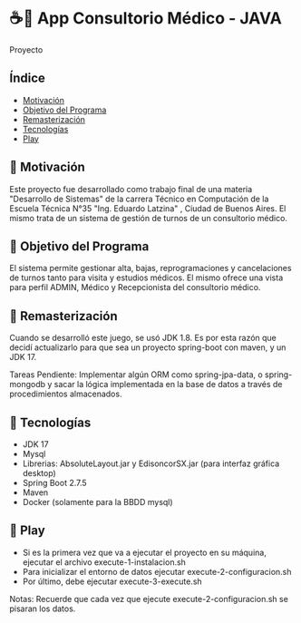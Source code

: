 # ☕🎯 App Consultorio Médico - JAVA
Proyecto

## Índice

* [Motivación](#-motivacion)
* [Objetivo del Programa ](#-objetivo-del-programa)
* [Remasterización](#-remasterizacin)
* [Tecnologías](#-tecnologías)
* [Play](#-play)

## 🚀 Motivación

   Este proyecto fue desarrollado como trabajo final de una materia "Desarrollo de Sistemas" de la carrera Técnico en Computación de la Escuela Técnica N°35 "Ing. Eduardo Latzina" , Ciudad de Buenos Aires.
El mismo trata de un sistema de gestión de turnos de un consultorio médico.

## 🚀 Objetivo del Programa 
    
   El sistema permite gestionar alta, bajas, reprogramaciones y cancelaciones de turnos tanto para visita y estudios médicos. El mismo ofrece una vista para perfil
ADMIN, Médico y Recepcionista del consultorio médico. 

## 🚀 Remasterización

   Cuando se desarrolló este juego, se usó JDK 1.8. Es por esta razón que decidí actualizarlo para que sea un proyecto spring-boot con maven, y un JDK 17.


Tareas Pendiente: Implementar algún ORM como spring-jpa-data, o spring-mongodb y sacar la lógica implementada en la base de datos a través de procedimientos almacenados.

## 🚀 Tecnologías

* JDK 17
* Mysql
* Librerias: AbsoluteLayout.jar y EdisoncorSX.jar (para interfaz gráfica desktop)
* Spring Boot 2.7.5
* Maven
* Docker (solamente para la BBDD mysql)

## 🚀 Play

* Si es la primera vez que va a ejecutar el proyecto en su máquina, ejecutar el archivo execute-1-instalacion.sh
* Para inicializar el entorno de datos ejecutar execute-2-configuracion.sh
* Por último, debe ejecutar execute-3-execute.sh 

Notas: Recuerde que cada vez que ejecute execute-2-configuracion.sh se pisaran los datos.



